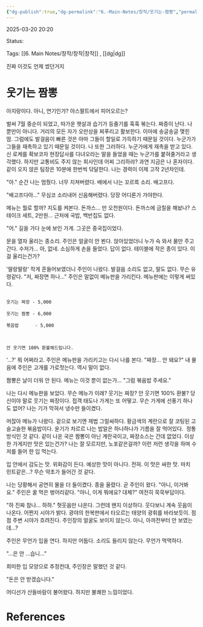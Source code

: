 ```yaml
---
{"dg-publish":true,"dg-permalink":"6.-Main-Notes/창작/웃기는-짬뽕","permalink":"/6.-Main-Notes/창작/웃기는-짬뽕/"}
---
```



2025-03-20 20:20

Status: 

Tags: [[6. Main Notes/창작/창작\|창작]] , [[dg\|dg]]

진짜 이것도 언제 썼던거지

# 웃기는 짬뽕
아지랑이다. 아니, 연기인가? 아스팔트에서 피어오르는?

벌써 7월 중순이 되었고, 따가운 햇살과 습기가 등줄기를 훅훅 볶는다. 짜증이 난다. 나 뿐만이 아니다. 거리의 모든 자가 오만상을 찌푸리고 활보한다. 이마에 송글송글 맺힌 땀. 그럼에도 발걸음이 빠른 것은 아마 그들이 할일로 가득하기 때문일 것이다. 누군가가 그들을 재촉하고 있기 때문일 것이다. 나 또한 그러하다. 누군가에게 재촉을 받고 있다.
신 로케를 확보코자 현장답사를 다녀오라는 말을 들었을 때는 누군가를 붙혀줄거라고 생각했다. 하지만 교통비도 주지 않는 회사인데 어찌 그리하랴? 과연 지금은 나 혼자이다. 같이 오지 않은 팀장은 10분에 한번씩 닦달한다. 나는 경력이 이제 고작 2년차인데.

"아."
순간 나는 멈췄다. 너무 지쳐버렸다. 배에서 나는 꼬르륵 소리. 배고프다.

"배고프다아…"
무심코 소리내어 신음해버렸다. 당장 어디론가 가야한다.

메뉴는 뭘로 할까? 지도를 켜본다. 돈까스… 만 오천원이다. 돈까스에 금칠을 해놨나?
스테이크 세트, 2만원… 근처에 국밥, 백반집도 없다.

"어."
길을 가다 눈에 보인 가게. 그곳은 중국집이었다.

문을 열자 울리는 종소리. 주인은 얼굴이 안 뵌다. 앉아있었더니 누가 슥 와서 물만 주고 간다.
수저가… 아, 없네.
소심하게 손을 들었다. 답이 없다. 테이블에 작은 종이 있다. 이걸 울리는건가?

'딸랑딸랑'
작게 흔들어보였더니 주인이 나왔다. 발걸음 소리도 없고, 말도 없다. 무슨 유령같다.
"저, 짜장면 하나…"
주인은 말없이 메뉴판을 가리킨다. 메뉴판에는 이렇게 써있다.

```

웃기는 짜장 - 5,000

웃기는 짬뽕 - 6,000

볶음밥      - 5,000

  

안 웃기면 100% 환불해드립니다.

```

'…?'
뭐 어쩌라고. 주인은 메뉴판을 가리키고는 다시 나를 본다.
"짜장… 안 돼요?"
내 물음에 주인은 고개를 가로젓는다. 역시 말이 없다.
  
짬뽕은 날이 더워 안 된다. 메뉴는 이것 뿐이 없는가…
"그럼 볶음밥 주세요."

나는 다시 메뉴판을 보았다. 무슨 메뉴가 이래? 웃기는 짜장? 안 웃기면 100% 환불? 당신이야 말로 웃기는 짜장이다. 접객 태도나 가게는 또 어떻고. 무슨 가게에 선풍기 하나도 없어? 나는 기가 막혀서 냉수만 들이켰다.

머잖아 메뉴가 나왔다. 겉으로 보기엔 제법 그럴싸하다. 황금색의 계란으로 잘 코팅된 고슬고슬한 볶음밥이다. 윤기가 차르르 나는 밥알은 하나하나가 기름을 잘 먹어있다. 
정통 방식인 것 같다. 같이 나온 국은 짬뽕이 아닌 계란국이고, 짜장소스는 간데 없었다. 이상한 가게지만 맛은 있는건가? 나는 잘 모르지만, 노포같은걸까? 이런 저런 생각을 하며 수저를 들어 한 입 먹는다.

입 안에서 감도는 맛. 위화감이 든다. 예상한 맛이 아니다. 전혀. 이 맛은 싸한 맛. 마치 민트같은…? 무슨 약초가 들어간 것 같다.

나는 당황해서 공연히 물을 더 들이켰다. 종을 울렸다. 곧 주인이 왔다.
"아니, 이거봐요."
주인은 꿀 먹은 벙어리같다.
"아니, 이게 뭐에요? 대체?"
여전히 묵묵부답이다.

"하 진짜 참나… 하하."
헛웃음만 나온다. 그런데 왠지 이상하다. 웃다보니 계속 웃음이 나온다. 어쩐지 시야가 밝다. 광야의 한복판에서 타오르는 태양의 광휘를 바라보듯이. 점점 주변 시야가 흐려진다. 주인장의 얼굴도 보이지 않는다. 아니, 아까전부터 안 보였는데…?

주인은 무언가 입을 연다. 하지만 어둡다. 소리도 들리지 않는다. 무언가 먹먹하다.

"...은 안 ...습니..."

희미한 입 모양으로 추정컨대, 주인장은 말했던 것 같다.

"돈은 안 받겠습니다."

어디선가 산들바람이 불어왔다.
하지만 불쾌한 느낌이었다.

# References
